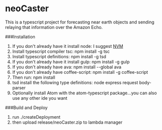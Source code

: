 neoCaster
=========
This is a typescript project for forecasting near earth objects and sending relaying that information over the Amazon Echo.

###Installation
1. If you don't already have it install node: I suggest [NVM](https://github.com/creationix/nvm)
1. Install typescript compiler tsc: npm install -g tsc
1. Install typescript definitions: npm install -g tsd
1. If you don't already have it install gulp: npm install -g gulp
1. If you don't already have ava: npm install --global ava
1. If you don't already have coffee-script: npm install -g coffee-script
1. Then run: npm install
1. tsd install the following type definitions: node express request body-parser
1. Optionally install Atom with the atom-typescript package...you can also use any other ide you want

###Build and Deploy
1. run ./createDeployment
1. then upload release/neoCaster.zip to lambda manager
